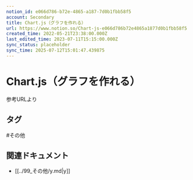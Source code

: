 ```yaml
---
notion_id: e066d786-b72e-4865-a187-7d0b1fbb58f5
account: Secondary
title: Chart.js（グラフを作れる）
url: https://www.notion.so/Chart-js-e066d786b72e4865a1877d0b1fbb58f5
created_time: 2022-05-21T23:38:00.000Z
last_edited_time: 2023-07-11T15:15:00.000Z
sync_status: placeholder
sync_time: 2025-07-12T15:01:47.439875
---
```

# Chart.js（グラフを作れる）

参考URLより

## タグ

#その他 

## 関連ドキュメント

- [[../99_その他/y.md|y]]
